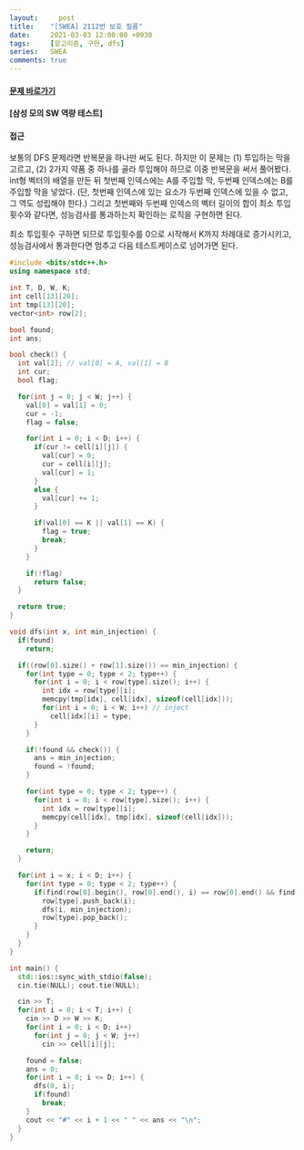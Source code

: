 ```yaml
---
layout:		post
title:    "[SWEA] 2112번 보호 필름"
date:     2021-03-03 12:00:00 +0930
tags:     [알고리즘, 구현, dfs]
series:   SWEA
comments: true
---
```


#### [문제 바로가기](https://swexpertacademy.com)

#### [삼성 모의 SW 역량 테스트]

#### 접근
보통의 DFS 문제라면 반복문을 하나만 써도 된다. 하지만 이 문제는 (1) 투입하는 막을 고르고, (2) 2가지 약품 중 하나를 골라 투입해야 하므로 이중 반복문을 써서 풀어봤다.
int형 벡터의 배열을 만든 뒤 첫번째 인덱스에는 A를 주입할 막, 두번째 인덱스에는 B를 주입할 막을 넣었다. (단, 첫번째 인덱스에 있는 요소가 두번째 인덱스에 있을 수 없고, 그 역도 성립해야 한다.) 그리고 첫번째와 두번째 인덱스의 벡터 길이의 합이 최소 투입횟수와 같다면, 성능검사를 통과하는지 확인하는 로직을 구현하면 된다.

최소 투입횟수 구하면 되므로 투입횟수를 0으로 시작해서 K까지 차례대로 증가시키고, 성능검사에서 통과한다면 멈추고 다음 테스트케이스로 넘어가면 된다.


```cpp
#include <bits/stdc++.h>
using namespace std;

int T, D, W, K;
int cell[13][20];
int tmp[13][20];
vector<int> row[2];

bool found;
int ans;

bool check() {
  int val[2]; // val[0] = A, val[1] = B
  int cur;
  bool flag;

  for(int j = 0; j < W; j++) {
    val[0] = val[1] = 0;
    cur = -1;
    flag = false;

    for(int i = 0; i < D; i++) {
      if(cur != cell[i][j]) {
        val[cur] = 0;
        cur = cell[i][j];
        val[cur] = 1;
      }
      else {
        val[cur] += 1;
      }

      if(val[0] == K || val[1] == K) {
        flag = true;
        break;
      }
    }

    if(!flag)
      return false;
  }

  return true;
}

void dfs(int x, int min_injection) {
  if(found)
    return;

  if((row[0].size() + row[1].size()) == min_injection) {
    for(int type = 0; type < 2; type++) {
      for(int i = 0; i < row[type].size(); i++) {
        int idx = row[type][i];
        memcpy(tmp[idx], cell[idx], sizeof(cell[idx]));
        for(int i = 0; i < W; i++) // inject
          cell[idx][i] = type;
      }
    }

    if(!found && check()) {
      ans = min_injection;
      found = !found;
    }

    for(int type = 0; type < 2; type++) {
      for(int i = 0; i < row[type].size(); i++) {
        int idx = row[type][i];
        memcpy(cell[idx], tmp[idx], sizeof(cell[idx]));
      }
    }

    return;
  }

  for(int i = x; i < D; i++) {
    for(int type = 0; type < 2; type++) {
      if(find(row[0].begin(), row[0].end(), i) == row[0].end() && find(row[1].begin(), row[1].end(), i) == row[1].end()) {
        row[type].push_back(i);
        dfs(i, min_injection);
        row[type].pop_back();
      }
    }
  }
}

int main() {
  std::ios::sync_with_stdio(false);
  cin.tie(NULL); cout.tie(NULL);

  cin >> T;
  for(int i = 0; i < T; i++) {
    cin >> D >> W >> K;
    for(int i = 0; i < D; i++)
      for(int j = 0; j < W; j++)
        cin >> cell[i][j];

    found = false;
    ans = 0;
    for(int i = 0; i <= D; i++) {
      dfs(0, i);
      if(found)
        break;
    }
    cout << "#" << i + 1 << " " << ans << "\n";
  }
}
```
